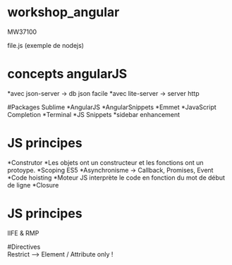# workshop_angular
MW37100

file.js (exemple de nodejs)

# concepts angularJS

*avec json-server -> db json facile
*avec lite-server -> server http 

#Packages Sublime
*AngularJS
*AngularSnippets
*Emmet
*JavaScript Completion
*Terminal
*JS Snippets
*sidebar enhancement


# JS principes

*Construtor
    *Les objets ont un constructeur et les fonctions ont un protoype.
*Scoping ES5
*Asynchronisme -> Callback, Promises, Event
*Code hoisting 
	*Moteur JS interprète le code en fonction du mot de début de ligne
*Closure

# JS principes
IIFE & RMP 

#Directives  
Restrict --> Element / Attribute only !
